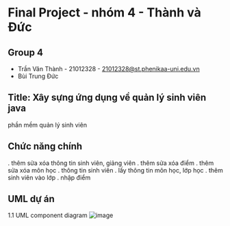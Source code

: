 # Final Project - nhóm 4 - Thành và Đức 
## Group 4
- Trần Văn Thành - 21012328 - 21012328@st.phenikaa-uni.edu.vn
- Bùi Trung Đức 

## Title: Xây sựng ứng dụng về quản lý sinh viên java
phần mềm quản lý sinh viên 

## Chức năng chính 
. thêm sửa xóa thông tin sinh viên, giảng viên
. thêm sửa xóa điểm 
. thêm sửa xóa môn học
. thông tin sinh viên 
. lấy thông tin môn học, lớp học 
. thêm sinh viên vào lớp 
. nhập điểm 

## UML dự án 
1.1 UML component diagram
![image](https://github.com/user-attachments/assets/c8e11b59-844e-42a2-a2ee-437d13158756)

   
   
